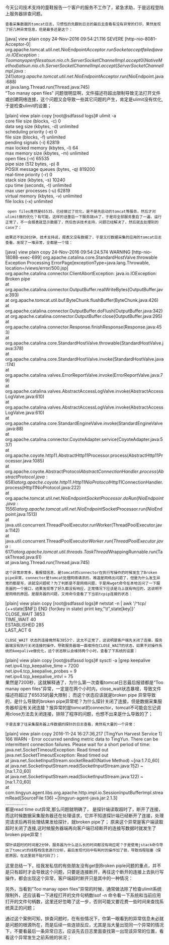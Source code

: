 今天公司技术支持的童鞋报告一个客户的服务不工作了，紧急求助，于是远程登陆上服务器排查问题。

    查看采集数据的tomcat日志，习惯性的先翻到日志的最后去查看有没有异常的打印，果然发现了好几种异常信息，但是最多还是这个：

[java] view plain copy
24-Nov-2016 09:54:21.116 SEVERE [http-nio-8081-Acceptor-0] org.apache.tomcat.util.net.NioEndpoint$Acceptor.run Socket accept failed  
 java.io.IOException: Too many open files  
    at sun.nio.ch.ServerSocketChannelImpl.accept0(Native Method)  
    at sun.nio.ch.ServerSocketChannelImpl.accept(ServerSocketChannelImpl.java:241)  
    at org.apache.tomcat.util.net.NioEndpoint$Acceptor.run(NioEndpoint.java:688)  
    at java.lang.Thread.run(Thread.java:745)  
    “Too manay open files” 问题很明显啊，文件描述符超出限制导致无法打开文件或创建网络连接，这个问题又会导致一些其它问题的产生，肯定是ulimit没有优化,于是检查ulimit的设置；

[plain] view plain copy
[root@sdfassd logs]# ulimit -a  
core file size          (blocks, -c) 0  
data seg size           (kbytes, -d) unlimited  
scheduling priority             (-e) 0  
file size               (blocks, -f) unlimited  
pending signals                 (-i) 62819  
max locked memory       (kbytes, -l) 64  
max memory size         (kbytes, -m) unlimited  
open files                      (-n) 65535  
pipe size            (512 bytes, -p) 8  
POSIX message queues     (bytes, -q) 819200  
real-time priority              (-r) 0  
stack size              (kbytes, -s) 10240  
cpu time               (seconds, -t) unlimited  
max user processes              (-u) 62819  
virtual memory          (kbytes, -v) unlimited  
file locks                      (-x) unlimited  

     open files竟然是65535，已经做过了优化，是不是先启动的tomcat等服务，然后才对ulimit做的优化？有可能，这样的话重启一下服务就ok了，于是将全部服务重启了一遍，运行正常了，不一会报表就显示数据了，然后告诉技术支持，问题已经解决了，然后就去处理别的case了；

    结果还不到20分钟，技术支持说，报表又没有数据了，于是又打数据采集的应用的tomcat日志查看，发现了一堆异常，全都是一个错：

[java] view plain copy
24-Nov-2016 09:54:24.574 WARNING [http-nio-18088-exec-699] org.apache.catalina.core.StandardHostValve.throwable Exception Processing ErrorPage[exceptionType=java.lang.Throwable, location=/views/error/500.jsp]  
 org.apache.catalina.connector.ClientAbortException: java.io.IOException: Broken pipe  
    at org.apache.catalina.connector.OutputBuffer.realWriteBytes(OutputBuffer.java:393)  
    at org.apache.tomcat.util.buf.ByteChunk.flushBuffer(ByteChunk.java:426)  
    at org.apache.catalina.connector.OutputBuffer.doFlush(OutputBuffer.java:342)  
    at org.apache.catalina.connector.OutputBuffer.close(OutputBuffer.java:295)  
    at org.apache.catalina.connector.Response.finishResponse(Response.java:453)  
    at org.apache.catalina.core.StandardHostValve.throwable(StandardHostValve.java:378)  
    at org.apache.catalina.core.StandardHostValve.invoke(StandardHostValve.java:174)  
    at org.apache.catalina.valves.ErrorReportValve.invoke(ErrorReportValve.java:79)  
    at org.apache.catalina.valves.AbstractAccessLogValve.invoke(AbstractAccessLogValve.java:610)  
    at org.apache.catalina.valves.AbstractAccessLogValve.invoke(AbstractAccessLogValve.java:610)  
    at org.apache.catalina.core.StandardEngineValve.invoke(StandardEngineValve.java:88)  
    at org.apache.catalina.connector.CoyoteAdapter.service(CoyoteAdapter.java:537)  
    at org.apache.coyote.http11.AbstractHttp11Processor.process(AbstractHttp11Processor.java:1085)  
    at org.apache.coyote.AbstractProtocol$AbstractConnectionHandler.process(AbstractProtocol.java:658)  
    at org.apache.coyote.http11.Http11NioProtocol$Http11ConnectionHandler.process(Http11NioProtocol.java:222)  
    at org.apache.tomcat.util.net.NioEndpoint$SocketProcessor.doRun(NioEndpoint.java:1556)  
    at org.apache.tomcat.util.net.NioEndpoint$SocketProcessor.run(NioEndpoint.java:1513)  
    at java.util.concurrent.ThreadPoolExecutor.runWorker(ThreadPoolExecutor.java:1142)  
    at java.util.concurrent.ThreadPoolExecutor$Worker.run(ThreadPoolExecutor.java:617)  
    at org.apache.tomcat.util.threads.TaskThread$WrappingRunnable.run(TaskThread.java:61)  
    at java.lang.Thread.run(Thread.java:745)  

    这个异常非常多，看报错信息，是tomcat的connector在执行写操作的时候发生了Broken pipe异常，connector是tomcat处理网络请求的，难道是网络出问题了，但是为什么发生异常的都是写，读就没问题呢？为了判断是不是网络问题，于是用wget命令在本地访问了一下服务器的一个接口，结果发现等了好久都没有响应，正常情况下应该是马上就有响应的，这说明不是网络的原因，是服务器的问题，又用命令查看了下当前tcpip连接的状态：
[plain] view plain copy
[root@sdfassd logs]# netstat -n | awk '/^tcp/ {++state[$NF]} END {for(key in state) print key,"\t",state[key]}'  
CLOSE_WAIT        3853  
TIME_WAIT         40  
ESTABLISHED       285  
LAST_ACT          6  

    CLOSE_WAIT 状态的连接竟然有3853个，这太不正常了，这说明是客户端先关闭了连接，服务器端没有执行关闭连接的操作，导致服务器端一直维持在CLOSE_WAIT的状态，如果不对操作系统的keepalive做优化，这个状态默认会维持两个小时，查看了下系统的设置：
[plain] view plain copy
[root@sdfassd logs]# sysctl -a |grep keepalive  
net.ipv4.tcp_keepalive_time = 7200  
net.ipv4.tcp_keepalive_probes = 9  
net.ipv4.tcp_keepalive_intvl = 75  
    果然是7200秒，这就解释通了，为什么第一次查看tomcat日志最后报错都是“Too manay open files”异常，一定是在两个小时内，close_wait状态暴增，导致文件描述符超过了65535的最大限制；
    而这个状态应该就是broken pipe 异常导致的，是什么导致的broken pipe异常呢？为什么探针关闭了连接，但是数据采集服务器却没有关闭连接？报异常的是tomcat的connector，tomcat不可能会忘记调用close方法去关闭连接，排除了程序的问题，也想不出来是什么导致的了；

    于是去拿了往采集服务器上传数据的探针的日志查看，竟然有大量的一个异常：

[plain] view plain copy
2016-11-24 16:27:36,217 [TingYun Harvest Service 1] 166 WARN  - Error occurred sending metric data to TingYun. There can be intermittent connection failures. Please wait for a short period of time: java.net.SocketTimeoutException: Read timed out  
java.net.SocketTimeoutException: Read timed out  
    at java.net.SocketInputStream.socketRead0(Native Method) ~[na:1.7.0_60]  
    at java.net.SocketInputStream.read(SocketInputStream.java:152) ~[na:1.7.0_60]  
    at java.net.SocketInputStream.read(SocketInputStream.java:122) ~[na:1.7.0_60]  
    at com.tingyun.agent.libs.org.apache.http.impl.io.SessionInputBufferImpl.streamRead(SourceFile:136) ~[tingyun-agent-java.jar:2.1.3]  
        .................  
    都是read time out异常,那么问题就明确了，  是探针端读取超时了，断开了连接，而这时候数据采集服务器还在处理请求，它并不知道探针端已经断开了连接，处理完请求后再将处理结果发给探针，就broken pipe了；
    原来这个异常是客户端读取超时关闭了连接,这时候服务器端再向客户端已经断开的连接写数据时就发生了broken pipe异常！



    探针读超时的时间是2分钟，服务器为什么这么长的时间都没有响应呢？于是使用jstack命令导出了tomcat的线程栈信息进行分析，最后发现代码中有耗时的操作加了锁，导致线程阻塞（保密原因，在这里就不贴代码了）；

 

这里总结一下，给我发私信的有些朋友没有get到Broken piple问题的重点，并不是只有超时才会导致这个问题，只要是连接断开，再往这个断开的连接上去执行写操作，都会出现这个异常，客户端超时断开只是其中的一种情况：

另外，当看到“Too manay open files”异常的时候，通常做法除了检查ulimit系统限制外，还应该看一下进程打开的文件句柄数lsof -n 命令看一下系统和当前应用打开的文件句柄数，这里还好忽略了这一步，否则可能又要花费一些时间来查找系统真正的问题；

通过这个案例可知，排查问题时，在有些情况下，你第一眼看到的异常信息未必就是问题的根源所在，而是后续一些连锁反应，尤其是当大量出现同一个异常的情况下，不要看最后一条异常日志，应该先去日志里面查找第一出现该异常的位置，看看这个异常发生之前系统的状况；
